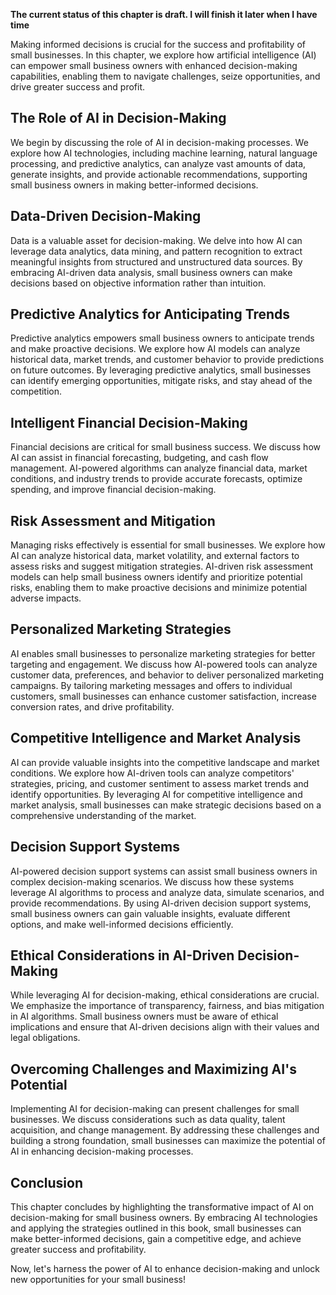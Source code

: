 **The current status of this chapter is draft. I will finish it later when I have time**

Making informed decisions is crucial for the success and profitability of small businesses. In this chapter, we explore how artificial intelligence (AI) can empower small business owners with enhanced decision-making capabilities, enabling them to navigate challenges, seize opportunities, and drive greater success and profit.

The Role of AI in Decision-Making
---------------------------------

We begin by discussing the role of AI in decision-making processes. We explore how AI technologies, including machine learning, natural language processing, and predictive analytics, can analyze vast amounts of data, generate insights, and provide actionable recommendations, supporting small business owners in making better-informed decisions.

Data-Driven Decision-Making
---------------------------

Data is a valuable asset for decision-making. We delve into how AI can leverage data analytics, data mining, and pattern recognition to extract meaningful insights from structured and unstructured data sources. By embracing AI-driven data analysis, small business owners can make decisions based on objective information rather than intuition.

Predictive Analytics for Anticipating Trends
--------------------------------------------

Predictive analytics empowers small business owners to anticipate trends and make proactive decisions. We explore how AI models can analyze historical data, market trends, and customer behavior to provide predictions on future outcomes. By leveraging predictive analytics, small businesses can identify emerging opportunities, mitigate risks, and stay ahead of the competition.

Intelligent Financial Decision-Making
-------------------------------------

Financial decisions are critical for small business success. We discuss how AI can assist in financial forecasting, budgeting, and cash flow management. AI-powered algorithms can analyze financial data, market conditions, and industry trends to provide accurate forecasts, optimize spending, and improve financial decision-making.

Risk Assessment and Mitigation
------------------------------

Managing risks effectively is essential for small businesses. We explore how AI can analyze historical data, market volatility, and external factors to assess risks and suggest mitigation strategies. AI-driven risk assessment models can help small business owners identify and prioritize potential risks, enabling them to make proactive decisions and minimize potential adverse impacts.

Personalized Marketing Strategies
---------------------------------

AI enables small businesses to personalize marketing strategies for better targeting and engagement. We discuss how AI-powered tools can analyze customer data, preferences, and behavior to deliver personalized marketing campaigns. By tailoring marketing messages and offers to individual customers, small businesses can enhance customer satisfaction, increase conversion rates, and drive profitability.

Competitive Intelligence and Market Analysis
--------------------------------------------

AI can provide valuable insights into the competitive landscape and market conditions. We explore how AI-driven tools can analyze competitors' strategies, pricing, and customer sentiment to assess market trends and identify opportunities. By leveraging AI for competitive intelligence and market analysis, small businesses can make strategic decisions based on a comprehensive understanding of the market.

Decision Support Systems
------------------------

AI-powered decision support systems can assist small business owners in complex decision-making scenarios. We discuss how these systems leverage AI algorithms to process and analyze data, simulate scenarios, and provide recommendations. By using AI-driven decision support systems, small business owners can gain valuable insights, evaluate different options, and make well-informed decisions efficiently.

Ethical Considerations in AI-Driven Decision-Making
---------------------------------------------------

While leveraging AI for decision-making, ethical considerations are crucial. We emphasize the importance of transparency, fairness, and bias mitigation in AI algorithms. Small business owners must be aware of ethical implications and ensure that AI-driven decisions align with their values and legal obligations.

Overcoming Challenges and Maximizing AI's Potential
---------------------------------------------------

Implementing AI for decision-making can present challenges for small businesses. We discuss considerations such as data quality, talent acquisition, and change management. By addressing these challenges and building a strong foundation, small businesses can maximize the potential of AI in enhancing decision-making processes.

Conclusion
----------

This chapter concludes by highlighting the transformative impact of AI on decision-making for small business owners. By embracing AI technologies and applying the strategies outlined in this book, small businesses can make better-informed decisions, gain a competitive edge, and achieve greater success and profitability.

Now, let's harness the power of AI to enhance decision-making and unlock new opportunities for your small business!
